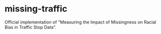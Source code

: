 # missing-traffic
 Official implementation of "Measuring the Impact of Missingness on Racial Bias in Traffic Stop Data".
